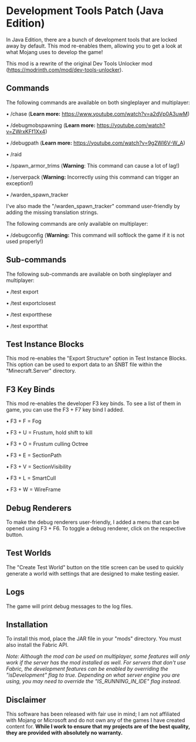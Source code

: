 # Development Tools Patch (Java Edition)
In Java Edition, there are a bunch of development tools that are locked away by default. This mod re-enables them, allowing you to get a look at what Mojang uses to develop the game!

This mod is a rewrite of the original Dev Tools Unlocker mod (https://modrinth.com/mod/dev-tools-unlocker).

## Commands

The following commands are available on both singleplayer and multiplayer:

• /chase (**Learn more:** https://www.youtube.com/watch?v=a2dVp0A3uwM)

• /debugmobspawning (**Learn more:** https://youtube.com/watch?v=ZWrxKFf1Xx4)

• /debugpath (**Learn more:** https://youtube.com/watch?v=9g2WI6V-W_A)

• /raid

• /spawn_armor_trims (**Warning**: This command can cause a lot of lag!)

• /serverpack (**Warning:** Incorrectly using this command can trigger an exception!)

• /warden_spawn_tracker

I've also made the "/warden_spawn_tracker" command user-friendly by adding the missing translation strings.

The following commands are only available on multiplayer:

• /debugconfig (**Warning:** This command will softlock the game if it is not used properly!)

## Sub-commands

The following sub-commands are available on both singleplayer and multiplayer:

• /test export <test>

• /test exportclosest

• /test exportthese

• /test exportthat

## Test Instance Blocks

This mod re-enables the "Export Structure" option in Test Instance Blocks. This option can be used to export data to an SNBT file within the "Minecraft.Server" directory.

## F3 Key Binds

This mod re-enables the developer F3 key binds. To see a list of them in game, you can use the F3 + F7 key bind I added.

• F3 + F = Fog

• F3 + U = Frustum, hold shift to kill

• F3 + O = Frustum culling Octree

• F3 + E = SectionPath

• F3 + V = SectionVisibility

• F3 + L = SmartCull

• F3 + W = WireFrame

## Debug Renderers

To make the debug renderers user-friendly, I added a menu that can be opened using F3 + F6. To toggle a debug renderer, click on the respective button.

## Test Worlds

The "Create Test World" button on the title screen can be used to quickly generate a world with settings that are designed to make testing easier.

## Logs

The game will print debug messages to the log files.

## Installation

To install this mod, place the JAR file in your "mods" directory. You must also install the Fabric API.

*Note: Although the mod can be used on multiplayer, some features will only work if the server has the mod installed as well. For servers that don't use Fabric, the development features can be enabled by overriding the "isDevelopment" flag to true. Depending on what server engine you are using, you may need to override the "IS_RUNNING_IN_IDE" flag instead.*

## Disclaimer

This software has been released with fair use in mind; I am not affiliated with Mojang or Microsoft and do not own any of the games I have created content for. **While I work to ensure that my projects are of the best quality, they are provided with absolutely no warranty.**
